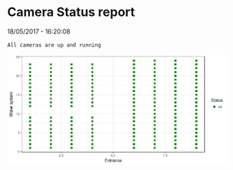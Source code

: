 Camera Status report
================
18/05/2017 - 16:20:08

    All cameras are up and running

![](camreport_files/figure-markdown_github/unnamed-chunk-2-1.png)

